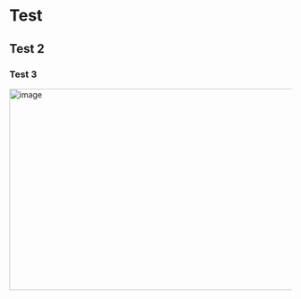# Test

## Test 2

### Test 3

<img width="640" height="360" alt="image" src="https://github.com/user-attachments/assets/726f950d-142b-45ea-819d-5f11a4d9d80f" />
